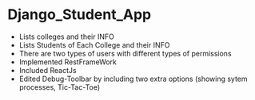 # Django_Student_App
  - Lists colleges and their INFO
  - Lists Students of Each College and their INFO
  - There are two types of users with different types of permissions
  - Implemented RestFrameWork
  - Included ReactJs 
  - Edited Debug-Toolbar by including two extra options (showing sytem processes, Tic-Tac-Toe)

